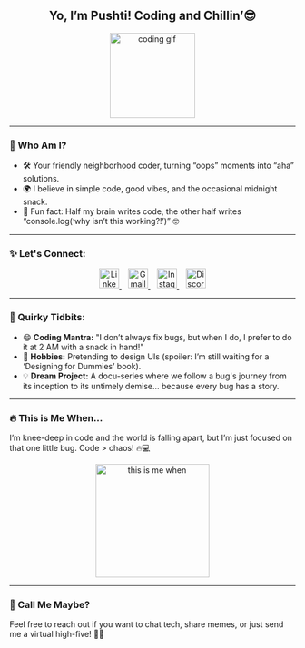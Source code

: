<h2 align="center">Yo, I’m Pushti! Coding and Chillin’😎</h2>

<div align="center">
  <img src="https://i.imgflip.com/65efzo.gif" height="150" alt="coding gif" />
</div>

---

### 🌟 Who Am I?  
- 🛠 Your friendly neighborhood coder, turning “oops” moments into “aha” solutions.  
- 🌍 I believe in simple code, good vibes, and the occasional midnight snack.  
- 🧩 Fun fact: Half my brain writes code, the other half writes “console.log(‘why isn’t this working?!’)” 🤓  

---

### ✨ Let's Connect:
<div align="center">
  <a href="https://www.linkedin.com/in/pushti-sonawala-b0079b27a/" target="_blank">
    <img src="https://img.shields.io/badge/LinkedIn-0077B5?style=for-the-badge&logo=linkedin&logoColor=white" height="35" alt="LinkedIn" />
  </a>
  &nbsp;&nbsp;
  <a href="mailto:pushtisonawala786@gmail.com" target="_blank">
    <img src="https://img.shields.io/badge/Gmail-D14836?style=for-the-badge&logo=gmail&logoColor=white" height="35" alt="Gmail" />
  </a>
  &nbsp;&nbsp;
  <a href="https://www.instagram.com/pushti_sonawala/" target="_blank">
    <img src="https://img.shields.io/badge/Instagram-E4405F?style=for-the-badge&logo=instagram&logoColor=white" height="35" alt="Instagram" />
  </a>
  &nbsp;&nbsp;
  <a href="https://discord.com/users/pushti_sonawala_53921" target="_blank">
    <img src="https://img.shields.io/badge/Discord-7289DA?style=for-the-badge&logo=discord&logoColor=white" height="35" alt="Discord" />
  </a>
</div>

---

### 🎉 Quirky Tidbits:
- 😄 **Coding Mantra:** "I don’t always fix bugs, but when I do, I prefer to do it at 2 AM with a snack in hand!"
- 🌈 **Hobbies:** Pretending to design UIs (spoiler: I’m still waiting for a ‘Designing for Dummies’ book).
- 💡 **Dream Project:** A docu-series where we follow a bug's journey from its inception to its untimely demise... because every bug has a story.

---

### 🔥 This is Me When...
I’m knee-deep in code and the world is falling apart, but I’m just focused on that one little bug. Code > chaos! 🔥💻

<div align="center">
  <img src="https://media.giphy.com/media/13HgwGsXF0aiGY/giphy.gif" height="200" alt="this is me when" />
</div>

---

### 🎉 Call Me Maybe?
Feel free to reach out if you want to chat tech, share memes, or just send me a virtual high-five! 🚀😎

